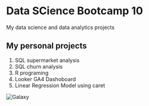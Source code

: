 # Data SCience Bootcamp 10
My data science and data analytics projects

## My personal projects

1. SQL supermarket analysis
2. SQL churn analysis
3. R programing
4. Looker GA4 Dashoboard
5. Linear Regression Model using caret

![Galaxy](https://4kwallpapers.com/images/wallpapers/galaxy-cosmic-2560x2560-14974.jpg)
